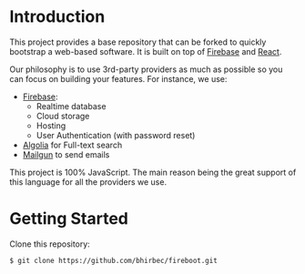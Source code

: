 # Introduction

This project provides a base repository that can be forked to quickly bootstrap a web-based software. It is built on top of [Firebase](https://firebase.google.com/) and [React](https://reactjs.org/). 

Our philosophy is to use 3rd-party providers as much as possible so you can focus on building your features. For instance, we use:

* [Firebase](https://firebase.google.com/): 
  * Realtime database
  * Cloud storage
  * Hosting 
  * User Authentication (with password reset)
* [Algolia](https://www.algolia.com/) for Full-text search 
* [Mailgun](https://www.mailgun.com/) to send emails 

This project is 100% JavaScript. The main reason being the great support of this language 
for all the providers we use. 

# Getting Started

Clone this repository:
```
$ git clone https://github.com/bhirbec/fireboot.git
```
